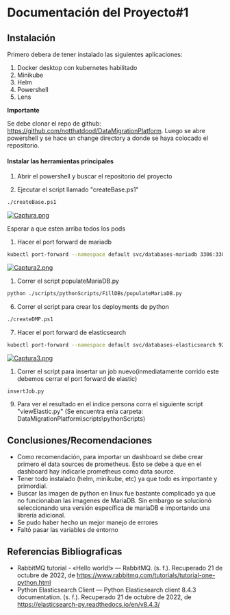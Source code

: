 # **Documentación del Proyecto#1**

## **Instalación**

Primero debera de tener instalado las siguientes aplicaciones:
1. Docker desktop con kubernetes habilitado
2. Minikube
3. Helm
4. Powershell
5. Lens

**Importante**  

Se debe clonar el repo de github: https://github.com/notthatdood/DataMigrationPlatform.
Luego se abre powershell y se hace un change directory a donde se haya colocado el repositorio.

#### Instalar las herramientas principales

1. Abrir el powershell y buscar el repositorio del proyecto

2. Ejecutar el script llamado "createBase.ps1"

```sh
./createBase.ps1
``` 
[![Captura.png](https://i.postimg.cc/vTgHB5Xz/Captura.png)](https://postimg.cc/WqVPYFBF)

Esperar a que esten arriba todos los pods

1. Hacer el port forward de mariadb
```sh
kubectl port-forward --namespace default svc/databases-mariadb 3306:3306
``` 
[![Captura2.png](https://i.postimg.cc/yNpMdxx6/Captura2.png)](https://postimg.cc/FfcWC90w)

1. Correr el script populateMariaDB.py

```sh
python ./scripts/pythonScripts/FillDBs/populateMariaDB.py
``` 
6. Correr el script para crear los deployments de python
```sh
./createDMP.ps1
``` 

7. Hacer el port forward de elasticsearch
```sh
kubectl port-forward --namespace default svc/databases-elasticsearch 9200:9200
``` 
[![Captura3.png](https://i.postimg.cc/nz6N4Wq6/Captura3.png)](https://postimg.cc/hz1Cgpyr)


1. Correr el script para insertar un job nuevo(inmediatamente corrido este debemos cerrar el port forward de elastic)

```sh
insertJob.py
``` 

9. Para ver el resultado en el índice persona corra el siguiente script "viewElastic.py" (Se encuentra enla carpeta: DataMigrationPlatform\scripts\pythonScripts\)
    


## **Conclusiones/Recomendaciones**  

 * Como recomendación, para importar un dashboard se debe crear primero el data sources de prometheus. Esto se debe a que en el dashboard hay indicarle prometheus como data source.
 * Tener todo instalado (helm, minikube, etc) ya que todo es importante y primordial.
 * Buscar las imagen de python en linux fue bastante complicado ya que no funcionaban las imagenes de MariaDB. Sin embargo se solucionó seleccionando una versión específica de mariaDB e importando una librería adicional.
 * Se pudo haber hecho un mejor manejo de errores
 * Faltó pasar las variables de entorno

## **Referencias Bibliograficas**

* RabbitMQ tutorial - «Hello world!» — RabbitMQ. (s. f.). Recuperado 21 de octubre de 2022, de https://www.rabbitmq.com/tutorials/tutorial-one-python.html
* Python Elasticsearch Client — Python Elasticsearch client 8.4.3 documentation. (s. f.). Recuperado 21 de octubre de 2022, de https://elasticsearch-py.readthedocs.io/en/v8.4.3/
